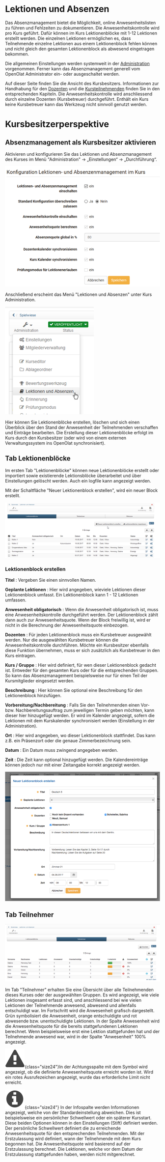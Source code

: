 # Lektionen und Absenzen

Das Absenzmanagement bietet die Möglichkeit, online Anwesenheitslisten zu
führen und Fehlzeiten zu dokumentieren. Die Anwesenheitskontrolle wird pro
Kurs geführt. Dafür können im Kurs Lektionenblöcke mit 1-12 Lektionen erstellt
werden. Die einzelnen Lektionen ermöglichen es, dass Teilnehmende einzelne
Lektionen aus einem Lektionenblock fehlen können und nicht gleich den gesamten
Lektionenblock als abwesend eingetragen bekommen.

Die allgemeinen Einstellungen werden systemweit in der
[Administration](../../manual_admin/administration/Lecture_and_roll_call_management.de.md) vorgenommen. Ferner
kann das Absenzmanagement generell vom OpenOlat Administrator ein- oder
ausgeschaltet werden.

Auf dieser Seite finden Sie die Ansicht des Kursbesitzers. Informationen zur
Handhabung für den [Dozenten](Lectures_-_Teacher_view.de.md) und die
[Kursteilnehmenden](Lectures_-_User_view.de.md) finden Sie in den
entsprechenden Kapiteln. Die Anwesenheitskontrolle wird anschliessend durch
einzelne Dozenten (Kursbetreuer) durchgeführt. Enthält ein Kurs keine
Kursbetreuer kann das Werkzeug nicht sinnvoll genutzt werden.  

# Kursbesitzerperspektive

## Absenzmanagement als Kursbesitzer aktivieren

Aktivieren und konfigurieren Sie das Lektionen und Absenzmanagement des Kurses
im Menü "Administration" -> „Einstellungen“ -> „Durchführung“.

![](assets/Absenzen_Konfiguration.png)

Anschließend erscheint das Menü "Lektionen und Absenzen" unter Kurs
Administration.  

![](assets/13_Lektionen_Absenzen.png)

Hier können Sie Lektionenblöcke erstellen, löschen und sich einen Überblick
über den Stand der Anwesenheit der Teilnehmenden verschaffen und Einträge
bearbeiten. Die Erstellung dieser Lektionenblöcke erfolgt im Kurs durch den
Kursbesitzer (oder wird von einem externen Verwaltungssystem ins OpenOlat
synchronisiert).  

## Tab Lektionenblöcke

Im ersten Tab "Lektionenblöcke" können neue Lektionenblöcke erstellt oder
importiert sowie existierende Lektionsblöcke überarbeitet und über Einstellungen gelöscht
werden. Auch ein logfile kann angezeigt werden.

Mit der Schaltfläche "Neuer Lektionenblock erstellen", wird ein neuer Block
erstellt.

![](assets/Lektionen_erstellen.png)

### Lektionenblock erstellen

 **Titel** : Vergeben Sie einen sinnvollen Namen.

 **Geplante Lektionen** : Hier wird angegeben, wieviele Lektionen dieser
Lektionenblock umfasst. Ein Lektionenblock kann 1 - 12 Lektionen umfassen.

 **Anwesenheit obligatorisch** : Wenn die Anwesenheit obligatorisch ist, muss
eine Anwesenheitskontrolle durchgeführt werden. Der Lektionenblock zählt dann
auch zur Anwesenheitsquote. Wenn der Block freiwillig ist, wird er nicht in
die Berechnung der Anwesenheitsquote einbezogen.  

**Dozenten** : Für jeden Lektionenblock muss ein Kursbetreuer ausgewählt
werden. Nur die ausgewählten Kursbetreuer können die Anwesenheitskontrolle
durchführen. Möchte ein Kursbesitzer ebenfalls diese Funktion übernehmen, muss
er sich zusätzlich als Kursbetreuer in den Kurs eintragen.

 **Kurs / Gruppe** : Hier wird definiert, für wen dieser Lektionenblock
gedacht ist. Entweder für den gesamten Kurs oder für die entsprechenden
Gruppen. So kann das Absenzmanagement beispielsweise nur für einen Teil der
Kursmitglieder eingesetzt werden.

 **Beschreibung** : Hier können Sie optional eine Beschreibung für den
Lektionenblock hinzufügen.

 **Vorbereitung/Nachbereitung** : Falls Sie den Teilnehmenden einen Vor- bzw.
Nachbereitungsauftrag zum jeweiligen Termin geben möchten, kann dieser hier
hinzugefügt werden. Er wird im Kalender angezeigt, sofern die Lektionen mit
dem Kurskalender synchronisiert werden (Einstellung in der Administration).

 **Ort** : Hier wird angegeben, wo dieser Lektionenblock stattfindet. Das kann
z.B. ein Präsenzort oder die genaue Zimmerbezeichnung sein.

 **Datum** : Ein Datum muss zwingend angegeben werden.

 **Zeit** : Die Zeit kann optional hinzugefügt werden. Die Kalendereinträge
können jedoch nur mit einer Zeitangabe korrekt angezeigt werden.

![](assets/Lektionenblock_erstellen.png)

## Tab Teilnehmer

![Lektionen-Teilnehmer](assets/Lektionen_teilnehmer.png)

Im Tab "Teilnehmer" erhalten Sie eine Übersicht über alle Teilnehmenden dieses
Kurses oder der ausgewählten Gruppen. Es wird angezeigt, wie viele Lektionen
insgesamt erfasst sind, und anschliessend bei wie vielen Lektionen der
Teilnehmende anwesend, abwesend und allenfalls entschuldigt war. Im
Fortschritt wird die Anwesenheit grafisch dargestellt. Grün symbolisiert die
Anwesenheit, orange entschuldigte und rot abwesende bzw. unentschuldigte
Lektionen. In der Spalte Anwesenheit wird die Anwesenheitsquote für die
bereits stattgefundenen Lektionen berechnet. Wenn beispielsweise erst eine
Lektion stattgefunden hat und der Teilnehmende anwesend war, wird in der
Spalte "Anwesenheit" 100% angezeigt.

![attention-icon](assets/attention_434343_64.png){class="size24"}In der Achtungsspalte mit dem Symbol
wird angezeigt, ob die definierte Anwesenheitsquote erreicht worden ist. Wird
ein rotes Ausrufezeichen angezeigt, wurde das erforderliche Limit nicht
erreicht.

![info](assets/infomessage.png){class="size24"} In der Infospalte werden Informationen angezeigt, welche von der Standardeinstellung abweichen. Dies ist beispielsweise ein persönlicher Schwellwert oder ein späterer
Kursstart. Diese beiden Optionen können in den Einstellungen (Stift)
definiert werden. Der persönliche Schwellwert definiert die zu erreichende
Anwesenheitsquote für den entsprechenden Teilnehmenden. Mit der Erstzulassung
wird definiert, wann der Teilnehmende mit dem Kurs begonnen hat. Die
Anwesenheitsquote wird basierend auf der Erstzulassung berechnet. Die
Lektionen, welche vor dem Datum der Erstzulassung stattgefunden haben, werden
nicht mitgerechnet.
